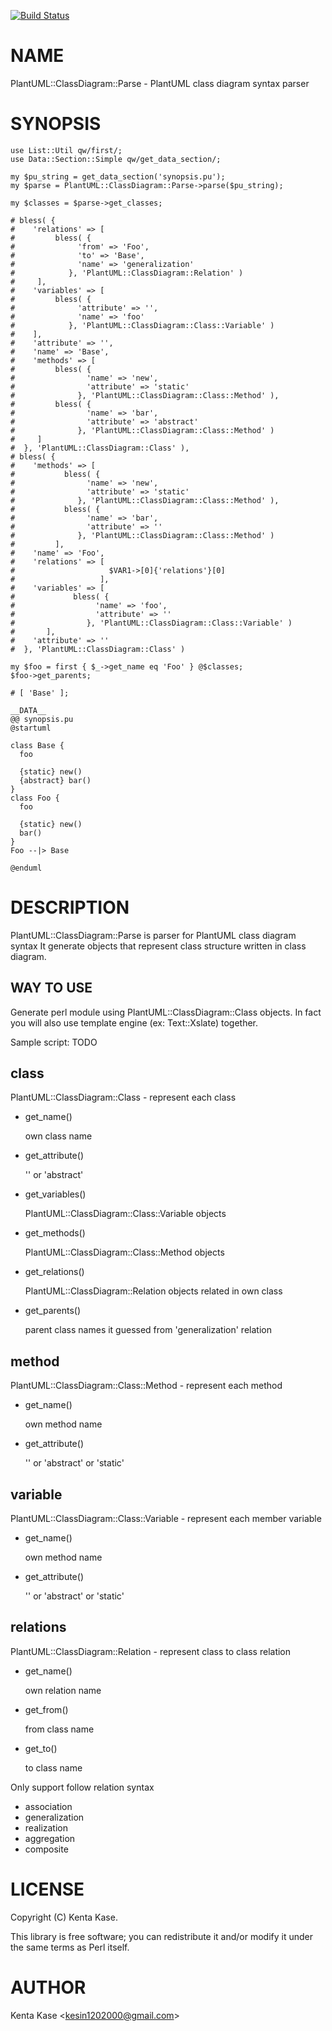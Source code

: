 [![Build Status](https://travis-ci.org/Kesin11/plantuml_class_digram_parse.svg?branch=master)](https://travis-ci.org/Kesin11/plantuml_class_digram_parse)
# NAME

PlantUML::ClassDiagram::Parse - PlantUML class diagram syntax parser

# SYNOPSIS

    use List::Util qw/first/;
    use Data::Section::Simple qw/get_data_section/;

    my $pu_string = get_data_section('synopsis.pu');
    my $parse = PlantUML::ClassDiagram::Parse->parse($pu_string);

    my $classes = $parse->get_classes;

    # bless( {
    #    'relations' => [
    #         bless( {
    #              'from' => 'Foo',
    #              'to' => 'Base',
    #              'name' => 'generalization'
    #            }, 'PlantUML::ClassDiagram::Relation' )
    #     ],
    #    'variables' => [
    #         bless( {
    #              'attribute' => '',
    #              'name' => 'foo'
    #            }, 'PlantUML::ClassDiagram::Class::Variable' )
    #    ],
    #    'attribute' => '',
    #    'name' => 'Base',
    #    'methods' => [
    #         bless( {
    #                'name' => 'new',
    #                'attribute' => 'static'
    #              }, 'PlantUML::ClassDiagram::Class::Method' ),
    #         bless( {
    #                'name' => 'bar',
    #                'attribute' => 'abstract'
    #              }, 'PlantUML::ClassDiagram::Class::Method' )
    #     ]
    #  }, 'PlantUML::ClassDiagram::Class' ),
    # bless( {
    #    'methods' => [
    #           bless( {
    #                'name' => 'new',
    #                'attribute' => 'static'
    #              }, 'PlantUML::ClassDiagram::Class::Method' ),
    #           bless( {
    #                'name' => 'bar',
    #                'attribute' => ''
    #              }, 'PlantUML::ClassDiagram::Class::Method' )
    #         ],
    #    'name' => 'Foo',
    #    'relations' => [
    #                     $VAR1->[0]{'relations'}[0]
    #                   ],
    #    'variables' => [
    #             bless( {
    #                  'name' => 'foo',
    #                  'attribute' => ''
    #                }, 'PlantUML::ClassDiagram::Class::Variable' )
    #       ],
    #    'attribute' => ''
    #  }, 'PlantUML::ClassDiagram::Class' )

    my $foo = first { $_->get_name eq 'Foo' } @$classes;
    $foo->get_parents;

    # [ 'Base' ];

    __DATA__
    @@ synopsis.pu
    @startuml

    class Base {
      foo

      {static} new()
      {abstract} bar()
    }
    class Foo {
      foo

      {static} new()
      bar()
    }
    Foo --|> Base

    @enduml

# DESCRIPTION

PlantUML::ClassDiagram::Parse is parser for PlantUML class diagram syntax
It generate objects that represent class structure written in class diagram.

## WAY TO USE

Generate perl module using PlantUML::ClassDiagram::Class objects.
In fact you will also use template engine (ex: Text::Xslate) together.

Sample script:
    TODO

## class

PlantUML::ClassDiagram::Class - represent each class

- get\_name()

    own class name

- get\_attribute()

    '' or 'abstract'

- get\_variables()

    PlantUML::ClassDiagram::Class::Variable objects

- get\_methods()

    PlantUML::ClassDiagram::Class::Method objects

- get\_relations()

    PlantUML::ClassDiagram::Relation objects related in own class

- get\_parents()

    parent class names it guessed from 'generalization' relation

## method

PlantUML::ClassDiagram::Class::Method - represent each method

- get\_name()

    own method name

- get\_attribute()

    '' or 'abstract' or 'static'

## variable

PlantUML::ClassDiagram::Class::Variable - represent each member variable

- get\_name()

    own method name

- get\_attribute()

    '' or 'abstract' or 'static'

## relations

PlantUML::ClassDiagram::Relation - represent class to class relation

- get\_name()

    own relation name

- get\_from()

    from class name

- get\_to()

    to class name

Only support follow relation syntax

- association
- generalization
- realization
- aggregation
- composite

# LICENSE

Copyright (C) Kenta Kase.

This library is free software; you can redistribute it and/or modify
it under the same terms as Perl itself.

# AUTHOR

Kenta Kase &lt;kesin1202000@gmail.com>
